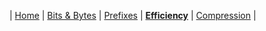 | [Home](README.md) | [Bits & Bytes](page1.md) | [Prefixes](page2.md) | [**Efficiency**](page3.md) | [Compression](page4.md) |
